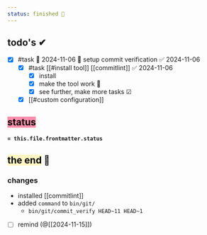 ```yaml
---
status: finished 🏁
---
```

## todo's ✔
- [x] #task 🛫 2024-11-06 🔼 setup commit verification ✅ 2024-11-06
	- [x] #task [[#install tool]] [[commitlint]] ✅ 2024-11-06
		- [x] install
		- [x] make the tool work 🔨
		- [x] see further, make more tasks ☑
	- [x] [[#custom configuration]]
	
## <mark style="background: #FF5582A6;">status</mark>
**`= this.file.frontmatter.status`**

## <mark style="background: #FFF3A3A6;">the end</mark> 🦔

### changes
- installed [[commitlint]]
- added `command` to `bin/git/`
	- `bin/git/commit_verify HEAD~11 HEAD~1`

- [ ] remind (@[[2024-11-15]])